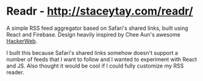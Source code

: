 Readr - http://staceytay.com/readr/
===================================

A simple RSS feed aggregator based on Safari's shared links, built using React
and Firebase. Design heavily inspired by Chee Aun's awesome
[HackerWeb](http://cheeaun.github.io/hackerweb/).

I built this because Safari's shared links somehow doesn't support a number of
feeds that I want to follow and I wanted to experiment with React and JS. Also
thought it would be cool if I could fully customize my RSS reader.
